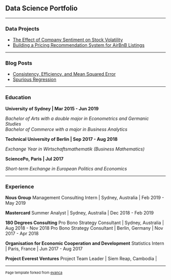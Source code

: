 ## Data Science Portfolio

---

### Data Projects 

- [The Effect of Company Sentiment on Stock Volatility](/stock_volatility/stock_volatility.md)
- [Building a Pricing Recommendation System for AirBnB Listings](/airbnb_pricing/airbnb_pricing.md)

---

### Blog Posts

- [Consistency, Efficiency, and Mean Squared Error](/consistency/consistency.md)
- [Spurious Regression](/spurious_regression/spurious_regression.md)

---

### Education

**University of Sydney \| Mar 2015 - Jun 2019** 

*Bachelor of Arts with a double major in Econometrics and Germanic Studies*  
*Bachelor of Commerce with a major in Business Analytics*

**Technical University of Berlin \| Sep 2017 - Aug 2018**

*Exchange Year in Wirtschaftsmathematik (Business Mathematics)*

**SciencePo, Paris \| Jul 2017**

*Short-term Exchange in European Politics and Economics*

---

### Experience

**Nous Group**
Management Consulting Intern \| Sydney, Australia | Feb 2019 - May 2019

**Mastercard**
Summer Analyst \| Sydney, Australia | Dec 2018 - Feb 2019

**180 Degrees Consulting**
Pro Bono Strategy Consultant \| Sydney, Australia | Aug 2018 - Nov 2018
Pro Bono Strategy Consultant \| Berlin, Germany | Nov 2017 - Apr 2018

**Organisation for Economic Cooperation and Development**
Statistics Intern \| Paris, France | Jun 2017 - Aug 2017

**Project Everest Ventures**
Project Team Leader \| Siem Reap, Cambodia | 

---
<p style="font-size:11px">Page template forked from <a href="https://github.com/evanca/quick-portfolio">evanca</a></p>
<!-- Remove above link if you don't want to attibute -->

